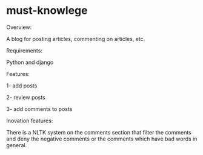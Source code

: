 # must-knowlege
Overview:



A blog for posting articles, commenting on articles, etc.

Requirements:



Python and django





Features:



1- add posts

2- review posts

3- add comments to posts





Inovation features:

There is a NLTK system on the comments section that filter the comments and deny the negative comments or the comments which have bad words in general.

